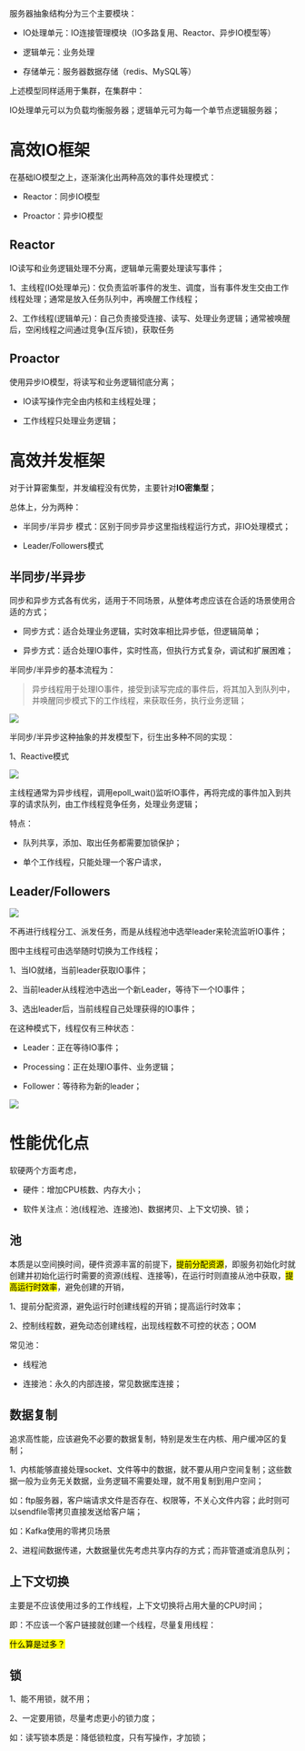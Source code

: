
服务器抽象结构分为三个主要模块：

- IO处理单元：IO连接管理模块（IO多路复用、Reactor、异步IO模型等）

- 逻辑单元：业务处理

- 存储单元：服务器数据存储（redis、MySQL等）

上述模型同样适用于集群，在集群中：

IO处理单元可以为负载均衡服务器；逻辑单元可为每一个单节点逻辑服务器；

# 高效IO框架

在基础IO模型之上，逐渐演化出两种高效的事件处理模式：

- Reactor：同步IO模型

- Proactor：异步IO模型

## Reactor

IO读写和业务逻辑处理不分离，逻辑单元需要处理读写事件；

1、主线程(IO处理单元)：仅负责监听事件的发生、调度，当有事件发生交由工作线程处理；通常是放入任务队列中，再唤醒工作线程；

2、工作线程(逻辑单元)：自己负责接受连接、读写、处理业务逻辑；通常被唤醒后，空闲线程之间通过竞争(互斥锁)，获取任务

## Proactor

使用异步IO模型，将读写和业务逻辑彻底分离；

- IO读写操作完全由内核和主线程处理；

- 工作线程只处理业务逻辑；

# 高效并发框架

对于计算密集型，并发编程没有优势，主要针对**IO密集型**；

总体上，分为两种：

- 半同步/半异步 模式：区别于同步异步这里指线程运行方式，非IO处理模式；

- Leader/Followers模式

## 半同步/半异步

同步和异步方式各有优劣，适用于不同场景，从整体考虑应该在合适的场景使用合适的方式；

- 同步方式：适合处理业务逻辑，实时效率相比异步低，但逻辑简单；

- 异步方式：适合处理IO事件，实时性高，但执行方式复杂，调试和扩展困难；

半同步/半异步的基本流程为：

> 异步线程用于处理IO事件，接受到读写完成的事件后，将其加入到队列中，并唤醒同步模式下的工作线程，来获取任务，执行业务逻辑；

![](../images/2022-12-11-03-05-06-image.png)

半同步/半异步这种抽象的并发模型下，衍生出多种不同的实现：

1、Reactive模式

![](../images/2022-12-11-03-10-57-image.png)

主线程通常为异步线程，调用epoll_wait()监听IO事件，再将完成的事件加入到共享的请求队列，由工作线程竞争任务，处理业务逻辑；

特点：

- 队列共享，添加、取出任务都需要加锁保护；

- 单个工作线程，只能处理一个客户请求，

## Leader/Followers

![](../images/2022-12-11-03-24-33-image.png)

不再进行线程分工、派发任务，而是从线程池中选举leader来轮流监听IO事件；

图中主线程可由选举随时切换为工作线程；

1、当IO就绪，当前leader获取IO事件；

2、当前leader从线程池中选出一个新Leader，等待下一个IO事件；

3、选出leader后，当前线程自己处理获得的IO事件；

在这种模式下，线程仅有三种状态：

- Leader：正在等待IO事件；

- Processing：正在处理IO事件、业务逻辑；

- Follower：等待称为新的leader；

![](../images/2022-12-11-03-23-11-image.png)

# 性能优化点

软硬两个方面考虑，

- 硬件：增加CPU核数、内存大小；

- 软件关注点：池(线程池、连接池)、数据拷贝、上下文切换、锁；

## 池

本质是以空间换时间，硬件资源丰富的前提下，<mark>提前分配资源</mark>，即服务初始化时就创建并初始化运行时需要的资源(线程、连接等)，在运行时则直接从池中获取，<mark>提高运行时效率</mark>，避免创建的开销，

1、提前分配资源，避免运行时创建线程的开销；提高运行时效率；

2、控制线程数，避免动态创建线程，出现线程数不可控的状态；OOM

常见池：

- 线程池

- 连接池：永久的内部连接，常见数据库连接；

## 数据复制

追求高性能，应该避免不必要的数据复制，特别是发生在内核、用户缓冲区的复制；

1、内核能够直接处理socket、文件等中的数据，就不要从用户空间复制；这些数据一般为业务无关数据，业务逻辑不需要处理，就不用复制到用户空间；

如：ftp服务器，客户端请求文件是否存在、权限等，不关心文件内容；此时则可以sendfile零拷贝直接发送给客户端；

如：Kafka使用的零拷贝场景

2、进程间数据传递，大数据量优先考虑共享内存的方式；而非管道或消息队列；

## 上下文切换

主要是不应该使用过多的工作线程，上下文切换将占用大量的CPU时间；

即：不应该一个客户链接就创建一个线程，尽量复用线程：

<mark>什么算是过多？</mark>

## 锁

1、能不用锁，就不用；

2、一定要用锁，尽量考虑更小的锁力度；

如：读写锁本质是：降低锁粒度，只有写操作，才加锁；
